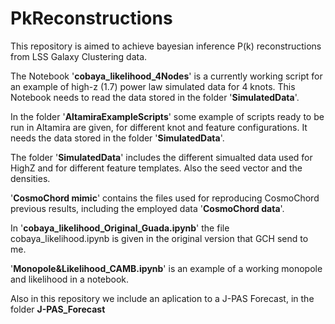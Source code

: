 # PkReconstructions #

This repository is aimed to achieve bayesian inference P(k) reconstructions from LSS Galaxy Clustering data.

The Notebook '**cobaya_likelihood_4Nodes**' is a currently working script for an example of high-z (1.7) power law simulated data for 4 knots.
This Notebook needs to read the data stored in the folder '**SimulatedData**'.

In the folder '**AltamiraExampleScripts**' some example of scripts ready to be run in Altamira are given, for different knot and feature configurations.
It needs the data stored in the folder '**SimulatedData**'.

The folder '**SimulatedData**' includes the different simualted data used for HighZ and for different feature templates. Also the seed vector and the densities.

'**CosmoChord mimic**' contains the files used for reproducing CosmoChord previous results, including the employed data '**CosmoChord data**'.

In '**cobaya_likelihood_Original_Guada.ipynb**' the file cobaya_likelihood.ipynb is given in the original version that GCH send to me.

'**Monopole&Likelihood_CAMB.ipynb**' is an example of a working monopole and likelihood in a notebook.

Also in this repository we include an aplication to a J-PAS Forecast, in the folder **J-PAS_Forecast** 
